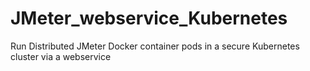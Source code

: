 # JMeter_webservice_Kubernetes
Run Distributed JMeter Docker container pods in a secure Kubernetes cluster via a webservice 
